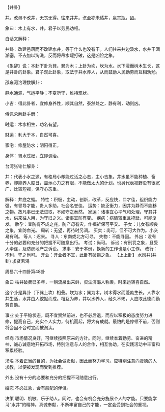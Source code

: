 【井卦】

井。改邑不改井，无丧无得。往来井井。汔至亦未繘井，羸其瓶，凶。

象曰：木上有水，井。君子以劳民劝相。

白话文解释：

井卦：改建邑落而不改建水井，等于什么也没有干。人们往来井边汲水，水井干涸淤塞，不去加以淘洗，反而将吊水罐打破，这是凶险之象。

《象辞》说：本卦下卦为巽，巽为木；上卦为坎，坎为水。水下浸而树木生长，这是井卦的卦象。君子观此卦象，取法于井水养人，从而鼓励人民勤劳而互相劝勉。

邵雍河洛理数解卦：

静水通源，气运平静；不变所守，维持现状。

小吉：得此卦者，宜修身养性，顺其自然，泰然处之，静有利，动则凶。

傅佩荣解卦手册：

时运：木水相生，功名有望。

财运：利大于本，自然可喜。

家宅：修屋防水；阴阳得正。

身体：肾水过胀，立即调治。

台湾张铭仁解卦：

井：代表小水之源，有格局小却能过活之心态，主小吉象。井水虽不能种植、畜养，却能养人度日，显示心力之有限，不能做太大的计划。也另代表视野没有很宽广，比较短视，保守心态重。

解释：井底之蛙。
特性：积极，主动，创新，改革，反应快，口才佳，组织能力强，有领导才能，贵人多助，社会名誉佳。
运势：缺乏衡力，因井为静而不能移之物。故凡事已无法进取，不如守之泰然。
家运：诸事宜心平气和处理，守其井水，供来往人用，为守旧之义。诸事宜防有变。
疾病：病情较重且拖延，可能复发。
胎孕：宜防有不成之兆。防产母有灾，作福祈保可平安。
子女：儿女有顺良之象，宜防血光。
周转：无望，再待时另调。
买卖：尚可，但不可大作为。小交易有利。
等人：迟来。
寻人：东南或北方可寻。
失物：不能寻回。
外出：没有十分的必要和充分的把握不可随意出行。
考试：尚可。
诉讼：有刑罚之象，且受人牵连，及防房地产之诉讼。
求事：安于本份，换新的工作也是小工作。
改行：不利，守之尚可。
开业：开业者不宜，此卦有破损之象。
【上上卦】 水风井(井卦) 求贤若渴

周易六十四卦第48卦

象曰 枯井破费已多年，一朝流泉出来鲜，资生济渴人称羡，时来运转喜自然。

这个卦是异卦（下巽上坎）相叠。坎为水；巽为木。树木得水而蓬勃生长。人靠水井生活，水井由人挖掘而成。相互为养，井以水养人，经久不竭，人应取此德而勤劳自勉。

事业 处于平稳状态。既不宜贸然前进，也不必后退，而应以积极的态度努力进修，提高自己，充实个人实力，待机而起，将大有成就。最怕的是停顿不前，否则将会因不合时宜而被淘汰。

经商 市场情况良好，可继续按照原来的方针。同时，继续本着勤劳、奋进的精神，诚心诚意地开拓市场，特别注意与人的合作，相互协助，在实践活动中丰富和积累经验。

求名 本着正当的目的，为社会做贡献，因此而努力学习。应特别注意向贤德的人求教，以便被发现而受到推荐。

外出 没有十分的必要和充分的把握不可随意出行。

婚恋 不必过急，会有般配的伴侣。

决策 聪明、机敏、乐于助人。同时，也会有机会充分施展个人的才能。只要能学习“水井”的精神，真诚奉献，不断丰富自己的才能，一定会受到社会的重视。
